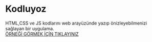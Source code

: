 # Kodluyoz
HTML,CSS ve JS kodlarını web arayüzünde yazıp önizleyebilmenizi sağlayan bir uygulama.<br>
<a href="http://hazar.istanbul/apps/kodluyoz" target="_blank">ÖRNEĞİ GÖRMEK İÇİN TIKLAYINIZ</a>
